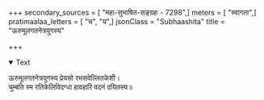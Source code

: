 +++
secondary_sources = [ "महा-सुभाषित-सङ्ग्रहः - 7298",]
meters = [ "स्वागता",]
pratimaalaa_letters = [ "च", "य",]
jsonClass = "Subhaashita"
title = "ऊरुमूलगतनेत्रयुगस्य"

+++

<details open><summary>Text</summary>

ऊरुमूलगतनेत्रयुगस्य प्रेयसो रभसवेल्लितकेशी।  
चुम्बति स्म रतिकेलिविदग्धा हावहारि वदनं दयितस्य॥
</details>
